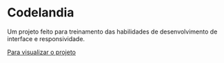 # Codelandia
Um projeto feito para treinamento das habilidades de desenvolvimento de interface e responsividade.

[Para visualizar o projeto](https://kadukitesesi.github.io/codelandia/)
